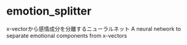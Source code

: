 # emotion_splitter

x-vectorから感情成分を分離するニューラルネット
A neural network to separate emotional components from x-vectors
